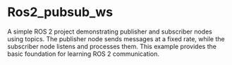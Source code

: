 # Ros2_pubsub_ws
A simple ROS 2 project demonstrating publisher and subscriber nodes using topics. The publisher node sends messages at a fixed rate, while the subscriber node listens and processes them. This example provides the basic foundation for learning ROS 2 communication.
